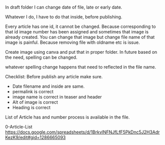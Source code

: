 In draft folder I can change date of file, late or early date.

Whatever I do, I have to do that inside, before publishing.

Every article has one id, it cannot be changed. Because corresponding to that id image number has been assigned and sometimes that image is already created. 
You can change that image but change file name of that image is painful. Because removing file with oldname etc is issue.

Create image using canva and put that in proper folder. In future based on the need, spelling can be changed.

whatever spelling change happens that need to reflected in the file name.

Checklist: Before publish any article make sure.
- Date filename and inside are same.
- permalink is correct
- image name is correct in teaser and header
- Alt of image is correct
- Heading is correct

List of Article has and number process is available in the file.   

0-Article-List 
https://docs.google.com/spreadsheets/d/1BrkvlNFNJfLfF5PkDnc5J2H3AdrKezK9/edit#gid=1286665093
